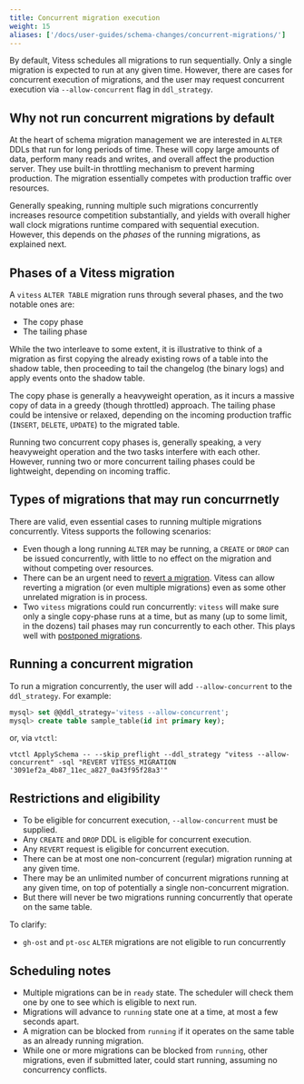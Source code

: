 ```yaml
---
title: Concurrent migration execution
weight: 15
aliases: ['/docs/user-guides/schema-changes/concurrent-migrations/']
---
```


By default, Vitess schedules all migrations to run sequentially. Only a single migration is expected to run at any given time. However, there are cases for concurrent execution of migrations, and the user may request concurrent execution via `--allow-concurrent` flag in `ddl_strategy`.

## Why not run concurrent migrations by default

At the heart of schema migration management we are interested in `ALTER` DDLs that run for long periods of time. These will copy large amounts of data, perform many reads and writes, and overall affect the production server. They use built-in throttling mechanism to prevent harming production. The migration essentially competes with production traffic over resources.

Generally speaking, running multiple such migrations concurrently increases resource competition substantially, and yields with overall higher wall clock migrations runtime compared with sequential execution. However, this depends on the _phases_ of the running migrations, as explained next.

## Phases of a Vitess migration

A `vitess` `ALTER TABLE` migration runs through several phases, and the two notable ones are:

- The copy phase
- The tailing phase

While the two interleave to some extent, it is illustrative to think of a migration as first copying the already existing rows of a table into the shadow table, then proceeding to tail the changelog (the binary logs) and apply events onto the shadow table.

The copy phase is generally a heavyweight operation, as it incurs a massive copy of data in a greedy (though throttled) approach. The tailing phase could be intensive or relaxed, depending on the incoming production traffic (`INSERT`, `DELETE`, `UPDATE`) to the migrated table.

Running two concurrent copy phases is, generally speaking, a very heavyweight operation and the two tasks interfere with each other. However, running two or more concurrent tailing phases could be lightweight, depending on incoming traffic.

## Types of migrations that may run concurrnetly

There are valid, even essential cases to running multiple migrations concurrently. Vitess supports the following scenarios:

- Even though a long running `ALTER` may be running, a `CREATE` or `DROP` can be issued concurrently, with little to no effect on the migration and without competing over resources.
- There can be an urgent need to [revert a migration](../revertible-migrations). Vitess can allow reverting a migration (or even multiple migrations) even as some other unrelated migration is in process.
- Two `vitess` migrations could run concurrently: `vitess` will make sure only a single copy-phase runs at a time, but as many (up to some limit, in the dozens) tail phases may run concurrently to each other.
  This plays well with [postponed migrations](../postponed-migrations).

## Running a concurrent migration

To run a migration concurrently, the user will add `--allow-concurrent` to the `ddl_strategy`. For example:

```sql
mysql> set @@ddl_strategy='vitess --allow-concurrent';
mysql> create table sample_table(id int primary key);
```

or, via `vtctl`:

```shell
vtctl ApplySchema -- --skip_preflight --ddl_strategy "vitess --allow-concurrent" -sql "REVERT VITESS_MIGRATION '3091ef2a_4b87_11ec_a827_0a43f95f28a3'"
```

## Restrictions and eligibility

- To be eligible for concurrent execution, `--allow-concurrent` must be supplied.
- Any `CREATE` and `DROP` DDL is eligible for concurrent execution.
- Any `REVERT` request is eligible for concurrent execution.
- There can be at most one non-concurrent (regular) migration running at any given time.
- There may be an unlimited number of concurrent migrations running at any given time, on top of potentially a single non-concurrent migration.
- But there will never be two migrations running concurrently that operate on the same table.

To clarify:

- `gh-ost` and `pt-osc` `ALTER` migrations are not eligible to run concurrently

## Scheduling notes

- Multiple migrations can be in `ready` state. The scheduler will check them one by one to see which is eligible to next run.
- Migrations will advance to `running` state one at a time, at most a few seconds apart.
- A migration can be blocked from `running` if it operates on the same table as an already running migration.
- While one or more migrations can be blocked from `running`, other migrations, even if submitted later, could start running, assuming no concurrency conflicts.
